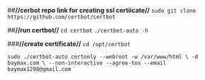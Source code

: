 
##**//cerbot repo link for creating ssl certiicate//**
`sudo git clone https://github.com/certbot/certbot`

##**//run certbot//**
`cd certbot`
`./certbot-auto -h`

###**//create certificate//**
`cd /opt/certbot`

`sudo ./certbot-auto certonly --webroot -w /var/www/html \
    -d baymax.com \
    --non-interactive --agree-tos --email baymax1298@gmail.com`
